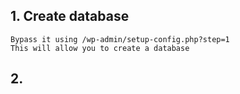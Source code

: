 ## 1. Create database
``` wp-admin with 403 status 
Bypass it using /wp-admin/setup-config.php?step=1
This will allow you to create a database
```

## 2. 
